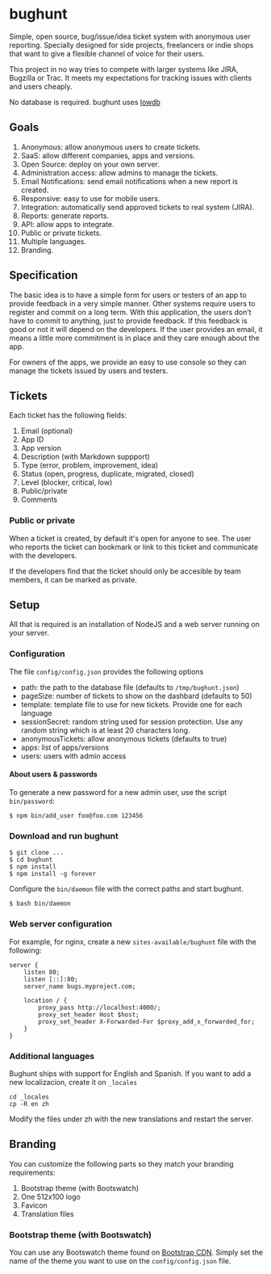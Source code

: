# bughunt

Simple, open source, bug/issue/idea ticket system with anonymous user reporting. Specially designed for side projects,
freelancers or indie shops that want to give a flexible channel of voice for their users.

This project in no way tries to compete with larger systems like JIRA, Bugzilla or Trac. It meets my expectations
for tracking issues with clients and users cheaply.

No database is required. bughunt uses [lowdb](https://github.com/typicode/lowdb)

## Goals

1. Anonymous: allow anonymous users to create tickets.
2. SaaS: allow different companies, apps and versions.
3. Open Source: deploy on your own server.
4. Administration access: allow admins to manage the tickets.
5. Email Notifications: send email notifications when a new report is created.
6. Responsive: easy to use for mobile users.
7. Integration: automatically send approved tickets to real system (JIRA).
8. Reports: generate reports.
9. API: allow apps to integrate.
10. Public or private tickets.
11. Multiple languages.
12. Branding.

## Specification

The basic idea is to have a simple form for users or testers of an app to provide feedback in a very simple manner.
Other systems require users to register and commit on a long term. With this application, the users don’t have
to commit to anything, just to provide feedback. If this feedback is good or not it will depend on the
developers. If the user provides an email, it means a little more commitment is in place and they care
enough about the app.

For owners of the apps, we provide an easy to use console so they can manage the tickets issued by users and testers.

## Tickets

Each ticket has the following fields:

1. Email (optional)
2. App ID
3. App version
4. Description (with Markdown suppport)
5. Type (error, problem, improvement, idea)
6. Status (open, progress, duplicate, migrated, closed)
7. Level (blocker, critical, low)
8. Public/private
9. Comments

### Public or private

When a ticket is created, by default it's open for anyone to see. The user who reports the ticket can bookmark or link
to this ticket and communicate with the developers.

If the developers find that the ticket should only be accesible by team members, it can be marked as private.

## Setup

All that is required is an installation of NodeJS and a web server running on your server.

### Configuration

The file `config/config.json` provides the following options

* path: the path to the database file (defaults to `/tmp/bughunt.json`)
* pageSize: number of tickets to show on the dashbard (defaults to 50)
* template: template file to use for new tickets. Provide one for each language
* sessionSecret: random string used for session protection. Use any random string which is at least 20 characters long.
* anonymousTickets: allow anonymous tickets (defaults to true)
* apps: list of apps/versions
* users: users with admin access

#### About users & passwords

To generate a new password for a new admin user, use the script `bin/password`:

```
$ npm bin/add_user foo@foo.com 123456
```

### Download and run bughunt

```
$ git clone ...
$ cd bughunt
$ npm install
$ npm install -g forever
```

Configure the `bin/daemon` file with the correct paths and start bughunt.

```
$ bash bin/daemon
```

### Web server configuration

For example, for nginx, create a new `sites-available/bughunt` file with the following:

```
server {
    listen 80;
    listen [::]:80;
    server_name bugs.myproject.com;

    location / {
        proxy_pass http://localhost:4000/;
        proxy_set_header Host $host;
        proxy_set_header X-Forwarded-For $proxy_add_x_forwarded_for;
    }
}
```

### Additional languages

Bughunt ships with support for English and Spanish. If you want to add a new localizacion, create it on `_locales`

```
cd _locales
cp -R en zh
```

Modify the files under zh with the new translations and restart the server.

## Branding

You can customize the following parts so they match your branding requirements:

1. Bootstrap theme (with Bootswatch)
2. One 512x100 logo
3. Favicon
4. Translation files

### Bootstrap theme (with Bootswatch)

You can use any Bootswatch theme found on [Bootstrap CDN](https://www.bootstrapcdn.com/bootswatch/). Simply set the
name of the theme you want to use on the `config/config.json` file.
